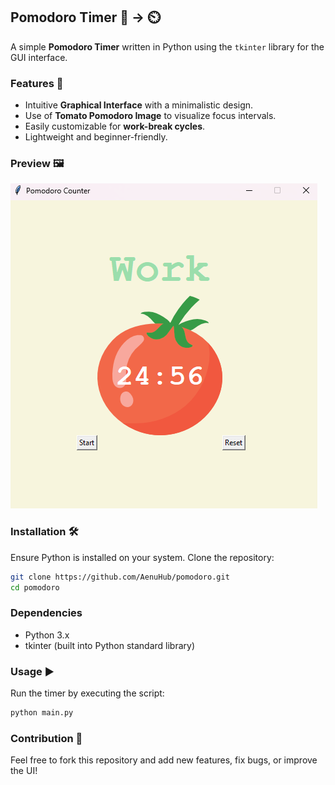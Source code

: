 ## Pomodoro Timer 🍅 -> ⏲️ 

A simple **Pomodoro Timer** written in Python using the `tkinter` library for the GUI interface.

### Features 🚀
- Intuitive **Graphical Interface** with a minimalistic design.
- Use of **Tomato Pomodoro Image** to visualize focus intervals.
- Easily customizable for **work-break cycles**.
- Lightweight and beginner-friendly.

### Preview 🖼️
![Pomodoro Preview](images/preview.png)

### Installation 🛠️
Ensure Python is installed on your system. Clone the repository:
```bash
git clone https://github.com/AenuHub/pomodoro.git
cd pomodoro
```

### Dependencies
- Python 3.x
- tkinter (built into Python standard library)

### Usage ▶️
Run the timer by executing the script:
```bash
python main.py
```

### Contribution 🤝
Feel free to fork this repository and add new features, fix bugs, or improve the UI!
